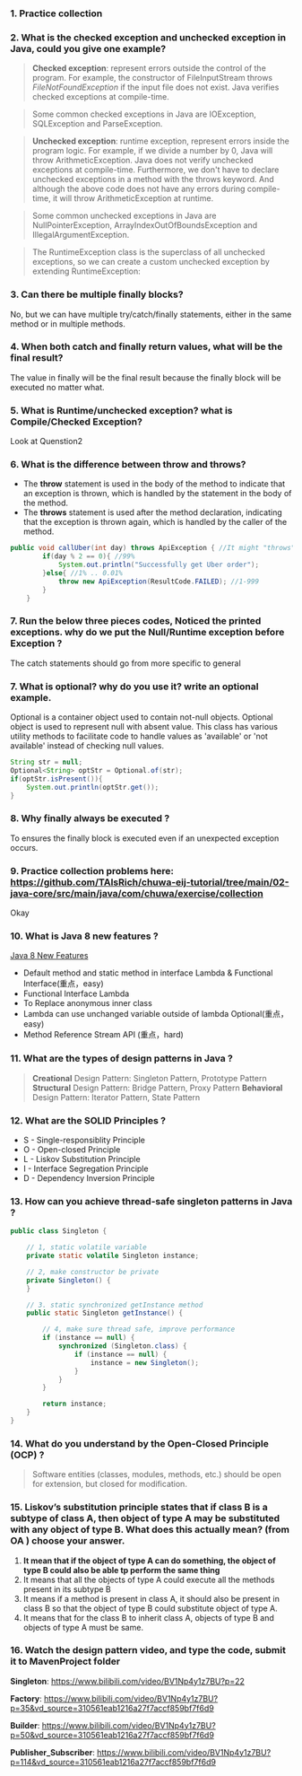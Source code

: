 ### 1. Practice collection
### 2. What is the checked exception and unchecked exception in Java, could you give one example?
>**Checked exception**: represent errors outside the control of the program. For example, the constructor of FileInputStream throws *FileNotFoundException* if the input file does not exist. Java verifies checked exceptions at compile-time.

> Some common checked exceptions in Java are IOException, SQLException and ParseException.

>**Unchecked exception**: runtime exception, represent errors inside the program logic. For example, if we divide a number by 0, Java will throw ArithmeticException. Java does not verify unchecked exceptions at compile-time. Furthermore, we don't have to declare unchecked exceptions in a method with the throws keyword. And although the above code does not have any errors during compile-time, it will throw ArithmeticException at runtime.

>Some common unchecked exceptions in Java are NullPointerException, ArrayIndexOutOfBoundsException and IllegalArgumentException.

>The RuntimeException class is the superclass of all unchecked exceptions, so we can create a custom unchecked exception by extending RuntimeException:

### 3. Can there be multiple finally blocks?
No, but we can have multiple try/catch/finally statements, either in the same method or in multiple methods.

### 4. When both catch and finally return values, what will be the final result?
The value in finally will be the final result because the finally block will be executed no matter what.

### 5. What is Runtime/unchecked exception? what is Compile/Checked Exception?
Look at Quenstion2

### 6. What is the difference between throw and throws?
- The **throw** statement is used in the body of the method to indicate that an exception is thrown, which is handled by the statement in the body of the method.
- The **throws** statement is used after the method declaration, indicating that the exception is thrown again, which is handled by the caller of the method.
```java
public void callUber(int day) throws ApiException { //It might "throws". Not Must.
        if(day % 2 == 0){ //99%
            System.out.println("Successfully get Uber order");
        }else{ //1% .. 0.01%
            throw new ApiException(ResultCode.FAILED); //1-999
        }
    }
```

### 7. Run the below three pieces codes, Noticed the printed exceptions. why do we put the Null/Runtime exception before Exception ?
The catch statements should go from more specific to general

### 7. What is optional? why do you use it? write an optional example.
Optional is a container object used to contain not-null objects. Optional object is used to represent null with absent value. This class has various utility methods to facilitate code to handle values as 'available' or 'not available' instead of checking null values.
```java
String str = null;
Optional<String> optStr = Optional.of(str);
if(optStr.isPresent()){
    System.out.println(optStr.get());
}
```

### 8. Why finally always be executed ?
To ensures the finally block is executed even if an unexpected exception occurs.


### 9. Practice collection problems here: https://github.com/TAIsRich/chuwa-eij-tutorial/tree/main/02-java-core/src/main/java/com/chuwa/exercise/collection
Okay

### 10. What is Java 8 new features ?
[Java 8 New Features](https://www.cnblogs.com/wmyskxz/p/13527583.html)
- Default method and static method in interface Lambda & Functional Interface(重点，easy)
- Functional Interface Lambda
- To Replace anonymous inner class
- Lambda can use unchanged variable outside of lambda Optional(重点，easy)
- Method Reference Stream API (重点，hard)

### 11. What are the types of design patterns in Java ?
>**Creational** Design Pattern: Singleton Pattern, Prototype Pattern
>**Structural** Design Pattern: Bridge Pattern, Proxy Pattern
>**Behavioral** Design Pattern: Iterator Pattern, State Pattern

### 12. What are the SOLID Principles ?
- S - Single-responsiblity Principle
- O - Open-closed Principle
- L - Liskov Substitution Principle
- I - Interface Segregation Principle
- D - Dependency Inversion Principle

### 13. How can you achieve thread-safe singleton patterns in Java ?
```java
public class Singleton {

    // 1, static volatile variable
    private static volatile Singleton instance;

    // 2, make constructor be private
    private Singleton() {
    }

    // 3. static synchronized getInstance method
    public static Singleton getInstance() {

        // 4, make sure thread safe, improve performance
        if (instance == null) {
            synchronized (Singleton.class) {
                if (instance == null) {
                    instance = new Singleton();
                }
            }
        }

        return instance;
    }
}
```

### 14. What do you understand by the Open-Closed Principle (OCP) ?
>Software entities (classes, modules, methods, etc.) should be open for extension, but closed for modification.

### 15. Liskov’s substitution principle states that if class B is a subtype of class A, then object of type A may be substituted with any object of type B. What does this actually mean? (from OA ) choose your answer.
1. **It mean that if the object of type A can do something, the object of type B could also be able tp perform the same thing**
2. It means that all the objects of type A could execute all the methods present in its subtype B
3. It means if a method is present in class A, it should also be present in class B so that the object of type B could substitute object of type A.
4. It means that for the class B to inherit class A, objects of type B and objects of type A must be same.

### 16. Watch the design pattern video, and type the code, submit it to MavenProject folder
 **Singleton**: https://www.bilibili.com/video/BV1Np4y1z7BU?p=22
 
 **Factory**: https://www.bilibili.com/video/BV1Np4y1z7BU?p=35&vd_source=310561eab1216a27f7accf859bf7f6d9
 
 **Builder**: https://www.bilibili.com/video/BV1Np4y1z7BU?p=50&vd_source=310561eab1216a27f7accf859bf7f6d9
 
 **Publisher_Subscriber**: https://www.bilibili.com/video/BV1Np4y1z7BU?p=114&vd_source=310561eab1216a27f7accf859bf7f6d9
